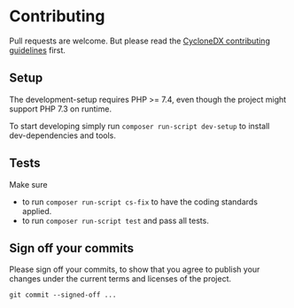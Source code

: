 # Contributing

Pull requests are welcome.
But please read the
[CycloneDX contributing guidelines](https://github.com/CycloneDX/.github/blob/master/CONTRIBUTING.md)
first.

## Setup

The development-setup requires PHP >= 7.4,
even though the project might support PHP 7.3 on runtime.

To start developing simply run `composer run-script dev-setup` to install dev-dependencies and tools.

## Tests

Make sure

* to run `composer run-script cs-fix` to have the coding standards applied.
* to run `composer run-script test` and pass all tests.

## Sign off your commits

Please sign off your commits,
to show that you agree to publish your changes under the current terms and licenses of the project.

```shell
git commit --signed-off ...
```
